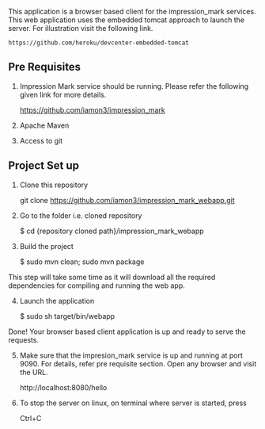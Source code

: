 This application is a browser based client for the impression_mark services. This web application uses the embedded tomcat approach to launch the server. For illustration visit the following link. 

	https://github.com/heroku/devcenter-embedded-tomcat
	
Pre Requisites
---------------

1) Impression Mark service should be running. Please refer the following given link for more details.
	
	https://github.com/iamon3/impression_mark
	
2) Apache Maven

3) Access to git


Project Set up
---------------

1) Clone this repository

  	git clone https://github.com/iamon3/impression_mark_webapp.git
  	
2) Go to the folder i.e. cloned repository

	$ cd {repository cloned path}/impression_mark_webapp

3) Build the project

	$ sudo mvn clean; sudo mvn package
	
This step will take some time as it will download all the required dependencies for compiling and running the web app.

4) Launch the application

	$ sudo sh target/bin/webapp
	
Done!  Your browser based client application is up and ready to serve the requests.

5)  Make sure that the impresion_mark service is up and running at port 9090. For details, refer pre requisite section. Open any browser and visit the URL.

	http://localhost:8080/hello
	
6) To stop the server on linux, on terminal where server is started, press

	Ctrl+C
